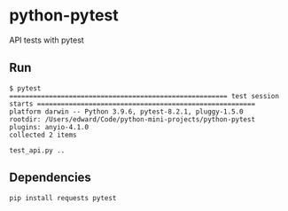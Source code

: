 # python-pytest

API tests with pytest

## Run

```
$ pytest
======================================================= test session starts =======================================================
platform darwin -- Python 3.9.6, pytest-8.2.1, pluggy-1.5.0
rootdir: /Users/edward/Code/python-mini-projects/python-pytest
plugins: anyio-4.1.0
collected 2 items

test_api.py ..
```

## Dependencies

```bash
pip install requests pytest
```
